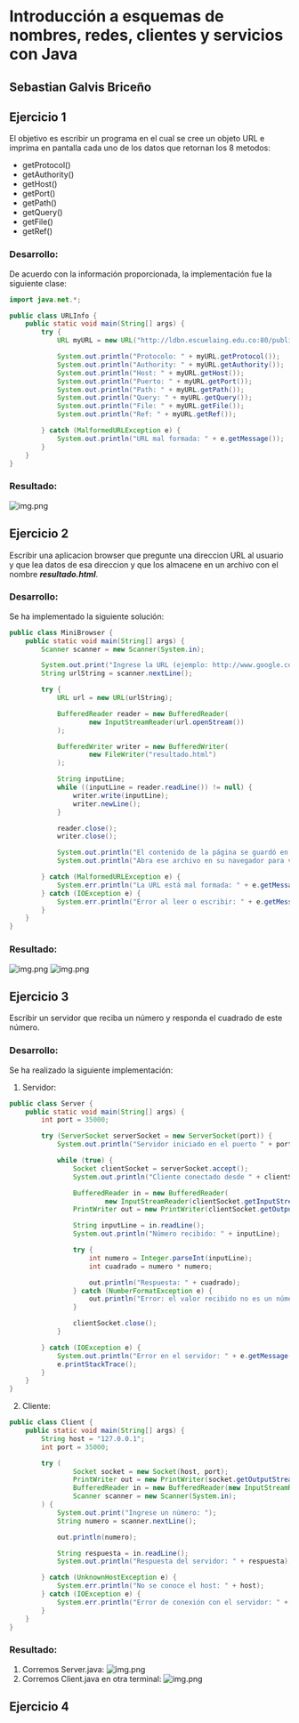 # Introducción a esquemas de nombres, redes, clientes y servicios con Java
## Sebastian Galvis Briceño

## Ejercicio 1
El objetivo es escribir un programa en el cual se cree un objeto URL e imprima en
pantalla cada uno de los datos que retornan los 8 metodos:
- getProtocol()
- getAuthority()
- getHost()
- getPort()
- getPath()
- getQuery()
- getFile()
- getRef()

### Desarrollo:
De acuerdo con la información proporcionada, la implementación fue la siguiente clase:
``` java
import java.net.*;

public class URLInfo {
    public static void main(String[] args) {
        try {
            URL myURL = new URL("http://ldbn.escuelaing.edu.co:80/publications_bib.html?autor=sebastian#seccion1");

            System.out.println("Protocolo: " + myURL.getProtocol());
            System.out.println("Authority: " + myURL.getAuthority());
            System.out.println("Host: " + myURL.getHost());
            System.out.println("Puerto: " + myURL.getPort());
            System.out.println("Path: " + myURL.getPath());
            System.out.println("Query: " + myURL.getQuery());
            System.out.println("File: " + myURL.getFile());
            System.out.println("Ref: " + myURL.getRef());

        } catch (MalformedURLException e) {
            System.out.println("URL mal formada: " + e.getMessage());
        }
    }
}
```

### Resultado:
![img.png](Ejercicio1/img/Result.png)

## Ejercicio 2
Escribir una aplicacion browser que pregunte una direccion URL al usuario y que lea datos de esa direccion y que los almacene en un archivo con el nombre
***resultado.html***.

### Desarrollo: 
Se ha implementado la siguiente solución:
``` java
public class MiniBrowser {
    public static void main(String[] args) {
        Scanner scanner = new Scanner(System.in);

        System.out.print("Ingrese la URL (ejemplo: http://www.google.com): ");
        String urlString = scanner.nextLine();

        try {
            URL url = new URL(urlString);

            BufferedReader reader = new BufferedReader(
                    new InputStreamReader(url.openStream())
            );

            BufferedWriter writer = new BufferedWriter(
                    new FileWriter("resultado.html")
            );

            String inputLine;
            while ((inputLine = reader.readLine()) != null) {
                writer.write(inputLine);
                writer.newLine(); 
            }

            reader.close();
            writer.close();

            System.out.println("El contenido de la página se guardó en 'resultado.html'");
            System.out.println("Abra ese archivo en su navegador para ver la página.");

        } catch (MalformedURLException e) {
            System.err.println("La URL está mal formada: " + e.getMessage());
        } catch (IOException e) {
            System.err.println("Error al leer o escribir: " + e.getMessage());
        }
    }
}
```

### Resultado:
![img.png](Ejercicio2/img/Resultado2.png)
![img.png](Ejercicio2/img/Resultado2.1.png)

## Ejercicio 3
Escribir un servidor que reciba un número y responda el cuadrado de este número.

### Desarrollo:
Se ha realizado la siguiente implementación:
1. Servidor:
``` java
public class Server {
    public static void main(String[] args) {
        int port = 35000;

        try (ServerSocket serverSocket = new ServerSocket(port)) {
            System.out.println("Servidor iniciado en el puerto " + port);

            while (true) {
                Socket clientSocket = serverSocket.accept();
                System.out.println("Cliente conectado desde " + clientSocket.getInetAddress());

                BufferedReader in = new BufferedReader(
                        new InputStreamReader(clientSocket.getInputStream()));
                PrintWriter out = new PrintWriter(clientSocket.getOutputStream(), true);

                String inputLine = in.readLine();
                System.out.println("Número recibido: " + inputLine);

                try {
                    int numero = Integer.parseInt(inputLine);
                    int cuadrado = numero * numero;

                    out.println("Respuesta: " + cuadrado);
                } catch (NumberFormatException e) {
                    out.println("Error: el valor recibido no es un número válido.");
                }

                clientSocket.close();
            }

        } catch (IOException e) {
            System.out.println("Error en el servidor: " + e.getMessage());
            e.printStackTrace();
        }
    }
}
```
2. Cliente:
``` java
public class Client {
    public static void main(String[] args) {
        String host = "127.0.0.1";
        int port = 35000;

        try (
                Socket socket = new Socket(host, port);
                PrintWriter out = new PrintWriter(socket.getOutputStream(), true);
                BufferedReader in = new BufferedReader(new InputStreamReader(socket.getInputStream()));
                Scanner scanner = new Scanner(System.in);
        ) {
            System.out.print("Ingrese un número: ");
            String numero = scanner.nextLine();

            out.println(numero);

            String respuesta = in.readLine();
            System.out.println("Respuesta del servidor: " + respuesta);

        } catch (UnknownHostException e) {
            System.err.println("No se conoce el host: " + host);
        } catch (IOException e) {
            System.err.println("Error de conexión con el servidor: " + e.getMessage());
        }
    }
}
```

### Resultado:
1. Corremos Server.java:
![img.png](Ejercicio3/img/server1.png)
2. Corremos Client.java en otra terminal:
![img.png](Ejercicio3/img/Client1.png)

## Ejercicio 4
